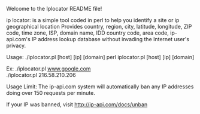 Welcome to the Iplocator README file!

ip locator: is a simple tool coded in perl to help you identify a site or ip geographical location 
Provides country, region, city, latitude, longitude, ZIP code, time zone, ISP, domain name, IDD country code, area code, ip-api.com's IP address lookup database without invading the Internet user's privacy. 

Usage: ./iplocator.pl [host] [ip] [domain]
       perl iplocator.pl [host] [ip] [domain]
       
  Ex:  ./iplocator.pl  www.google.com    
       ./iplocator.pl  216.58.210.206
       
 Usage Limit: The ip-api.com system will automatically ban any IP addresses doing over 150 requests per minute.
 
 If your IP was banned, visit http://ip-api.com/docs/unban
